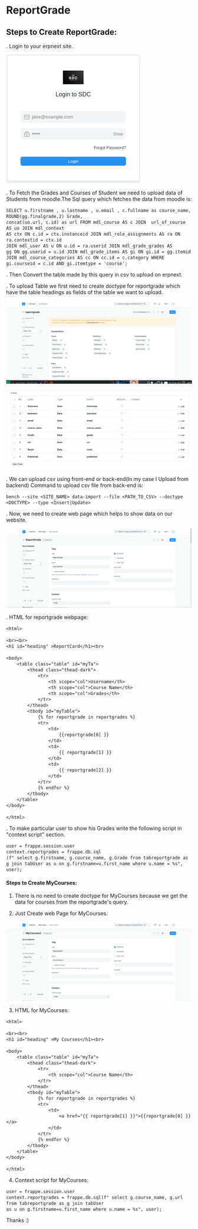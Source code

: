 # ReportGrade

## Steps to Create ReportGrade:

. Login to your erpnext site.

   ![#](/reportgrade/login.png "login")

. To Fetch the Grades and Courses of Student we need to upload data of Students from moodle.The Sql query which fetches the data from moodle is:
  
  ```
SELECT u.firstname , u.lastname , u.email , c.fullname as course_name,  ROUND(gg.finalgrade,2) Grade, 
concat(uo.url, c.id) as url FROM mdl_course AS c JOIN  url_of_course AS uo JOIN mdl_context 
AS ctx ON c.id = ctx.instanceid JOIN mdl_role_assignments AS ra ON ra.contextid = ctx.id 
JOIN mdl_user AS u ON u.id = ra.userid JOIN mdl_grade_grades AS 
gg ON gg.userid = u.id JOIN mdl_grade_items AS gi ON gi.id = gg.itemid 
JOIN mdl_course_categories AS cc ON cc.id = c.category WHERE gi.courseid = c.id AND gi.itemtype = 'course';

```

. Then Convert the table made by this query in csv to upload on erpnext.
 
. To upload Table we first need to create doctype for reportgrade which have the table headings as fields of the     table we want to upload.

  ![#](/reportgrade/docreport.png "doctype")
  
  ![#](/reportgrade/reportfields.png "fields")
  
. We can upload csv using front-end or back-end(In my case I Upload from backend)
  Command to upload csv file from back-end is:
   
```
bench --site <SITE_NAME> data-import --file <PATH_TO_CSV> --doctype <DOCTYPE> --type <Insert|Update>
```
. Now, we need to create web page which helps to show data on our website.

![#](/reportgrade/reportweb.png "webpage")
  
. HTML for reportgrade webpage:

```
<html>

<br><br>
<h1 id="heading" >ReportCard</h1><br>

<body>
    <table class="table" id="myTa">
        <thead class="thead-dark">
            <tr>
                <th scope="col">Username</th>
                <th scope="col">Course Name</th>
                <th scope="col">Grades</th>
            </tr>
        </thead>
        <tbody id="myTable">
            {% for reportgrade in reportgrades %}
            <tr>
                <td>
                    {{reportgrade[0] }}
                </td>
                <td>
                    {{ reportgrade[1] }}
                </td>
                <td>
                    {{ reportgrade[2] }}
                </td>
            </tr>
            {% endfor %}
        </tbody>
    </table>
</body>

</html>
```

. To make particular user to show his Grades write the following script in "context script" section.

```
user = frappe.session.user
context.reportgrades = frappe.db.sql
(f" select g.firstname, g.course_name, g.Grade from tabreportgrade as g join tabUser as u on g.firstname=u.first_name where u.name = %s", user);

```
 #### Steps to Create MyCourses:

1. There is no need to create doctype for MyCourses because we get the data for courses from the reportgrade's        query.

2. Just Create web Page for MyCourses.

  ![#](/reportgrade/coursesweb.png "courseswebpage")
  
3.  HTML for MyCourses:

```
<html>

<br><br>
<h1 id="heading" >My Courses</h1><br>

<body>
    <table class="table" id="myTa">
        <thead class="thead-dark">
            <tr>
                <th scope="col">Course Name</th>
            </tr>
        </thead>
        <tbody id="myTable">
            {% for reportgrade in reportgrades %}
            <tr>
                <td>
                    <a href="{{ reportgrade[1] }}">{{reportgrade[0] }}</a>
                </td>
            </tr>
            {% endfor %}
        </tbody>
    </table>
</body>

</html>
```

4. Context script for MyCourses:
 
```
user = frappe.session.user
context.reportgrades = frappe.db.sql(f" select g.course_name, g.url from tabreportgrade as g join tabUser
as u on g.firstname=u.first_name where u.name = %s", user);

```

Thanks :)

